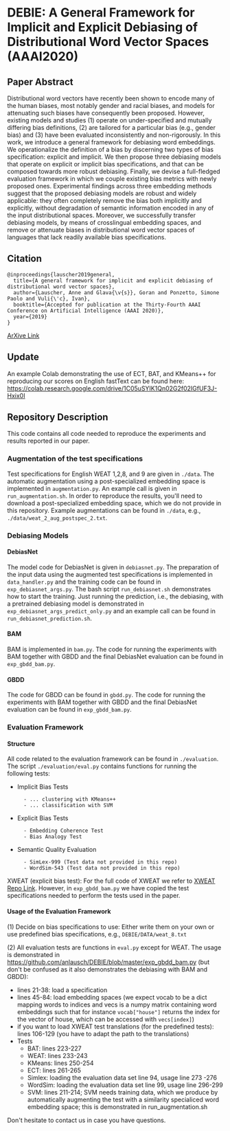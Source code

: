 # DEBIE: A General Framework for Implicit and Explicit Debiasing of Distributional Word Vector Spaces (AAAI2020)

## Paper Abstract

Distributional word vectors have recently been shown to encode many of the human biases, most notably gender and racial biases, and models for attenuating such biases have consequently been proposed. However, existing models and studies (1) operate on under-specified and mutually differing bias definitions, (2) are tailored for a particular bias (e.g., gender bias) and (3) have been evaluated inconsistently and non-rigorously. In this work, we introduce a general framework for debiasing word embeddings. We operationalize the definition of a bias by discerning two types of bias specification: explicit and implicit. We then propose three debiasing models that operate on explicit or implicit bias specifications, and that can be composed towards more robust debiasing. Finally, we devise a full-fledged evaluation framework in which we couple existing bias metrics with newly proposed ones. Experimental findings across three embedding methods suggest that the proposed debiasing models are robust and widely applicable: they often completely remove the bias both implicitly and explicitly, without degradation of semantic information encoded in any of the input distributional spaces. Moreover, we successfully transfer debiasing models, by means of crosslingual embedding spaces, and remove or attenuate biases in distributional word vector spaces of languages that lack readily available bias specifications.

## Citation

```
@inproceedings{lauscher2019general,
  title={A general framework for implicit and explicit debiasing of distributional word vector spaces},
  author={Lauscher, Anne and Glava{\v{s}}, Goran and Ponzetto, Simone Paolo and Vuli{\'c}, Ivan},
  booktitle={Accepted for publication at the Thirty-Fourth AAAI Conference on Artificial Intelligence (AAAI 2020)},
  year={2019}
}
```

[ArXive Link](https://arxiv.org/abs/1909.06092)

## Update
An example Colab demonstrating the use of ECT, BAT, and KMeans++ for reproducing our scores on English fastText can be found here: https://colab.research.google.com/drive/1C05uSYIK1Qn02G2f02IGfUF3J-Hxix0I

## Repository Description

This code contains all code needed to reproduce the experiments and results reported in our paper.

### Augmentation of the test specifications

Test specifications for English WEAT 1,2,8, and 9 are given in `./data`.
The automatic augmentation using a post-specialized embedding space is implemented in `augmentation.py`. An example call is given in `run_augmentation.sh`.
In order to reproduce the results, you'll need to download a post-specialized embedding space, which we do not provide in this repository.
Example augmentations can be found in `./data`, e.g., `./data/weat_2_aug_postspec_2.txt`.

### Debiasing Models

#### DebiasNet

The model code for DebiasNet is given in `debiasnet.py`. The preparation of the input data using the augmented
test specifications is implemented in `data_handler.py` and the training code can be found in `exp_debiasnet_args.py`.
The bash script `run_debiasnet.sh` demonstrates how to start the training.
Just running the prediction, i.e., the debiasing, with a pretrained debiasing model is demonstrated in
`exp_debiasnet_args_predict_only.py` and an example call can be found in `run_debiasnet_prediction.sh`.

#### BAM
BAM is implemented in `bam.py`. The code for running the experiments with BAM together with GBDD and the final DebiasNet
evaluation can be found in `exp_gbdd_bam.py`.

#### GBDD
The code for GBDD can be found in `gbdd.py`. The code for running the experiments with BAM together with GBDD and the final DebiasNet
evaluation can be found in `exp_gbdd_bam.py`.

### Evaluation Framework

#### Structure

All code related to the evaluation framework can be found in `./evaluation`. The script `./evaluation/eval.py` contains
functions for running the following tests:

- Implicit Bias Tests

        - ... clustering with KMeans++
        - ... classification with SVM

- Explicit Bias Tests

        - Embedding Coherence Test
        - Bias Analogy Test

- Semantic Quality Evaluation

        - SimLex-999 (Test data not provided in this repo)
        - WordSim-543 (Test data not provided in this repo)

XWEAT (explicit bias test): For the full code of XWEAT we refer to [XWEAT Repo Link](https://github.com/umanlp/XWEAT).
However, in `exp_gbdd_bam.py` we have copied the test specifications needed to perform the tests used in the paper.

#### Usage of the Evaluation Framework
(1) Decide on bias specifications to use: Either write them on your own or use predefined bias specifications, e.g., `DEBIE/DATA/weat_8.txt`

(2) All evaluation tests are functions in `eval.py` except for WEAT. The usage is demonstrated in https://github.com/anlausch/DEBIE/blob/master/exp_gbdd_bam.py (but don't be confused as it also demonstrates the debiasing with BAM and GBDD): 

- lines 21-38: load a specification
- lines 45-84: load embedding spaces (we expect vocab to be a dict mapping words to indices and vecs is a numpy matrix containing word embeddings such that for instance `vocab["house"]` returns the index for the vector of house, which can be accessed with `vecs[index]`)
- if you want to load XWEAT test translations (for the predefined tests): lines 106-129 (you have to adapt the path to the translations)
- Tests
    - BAT: lines 223-227
    - WEAT: lines 233-243
    - KMeans: lines 250-254
    - ECT: lines 261-265
    - Simlex: loading the evaluation data set line 94, usage line 273 -276
    -  WordSim: loading the evaluation data set line 99, usage line 296-299
    - SVM: lines 211-214; SVM needs training data, which we produce by automatically augmenting the test with a similarity specialiced word embedding space; this is demonstrated in run_augmentation.sh

Don't hesitate to contact us in case you have questions.
